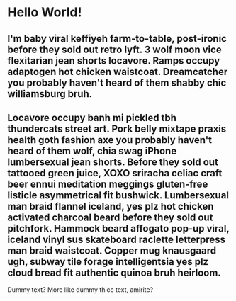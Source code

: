 # Hello World!
I'm baby viral keffiyeh farm-to-table, post-ironic before they sold out retro lyft. 3 wolf moon vice flexitarian jean shorts locavore. Ramps occupy adaptogen hot chicken waistcoat. Dreamcatcher you probably haven't heard of them shabby chic williamsburg bruh.
---
Locavore occupy banh mi pickled tbh thundercats street art. Pork belly mixtape praxis health goth fashion axe you probably haven't heard of them wolf, chia swag iPhone lumbersexual jean shorts. Before they sold out tattooed green juice, XOXO sriracha celiac craft beer ennui meditation meggings gluten-free listicle asymmetrical fit bushwick. Lumbersexual man braid flannel iceland, yes plz hot chicken activated charcoal beard before they sold out pitchfork. Hammock beard affogato pop-up viral, iceland vinyl sus skateboard raclette letterpress man braid waistcoat. Copper mug knausgaard ugh, subway tile forage intelligentsia yes plz cloud bread fit authentic quinoa bruh heirloom.
---
Dummy text? More like dummy thicc text, amirite?
